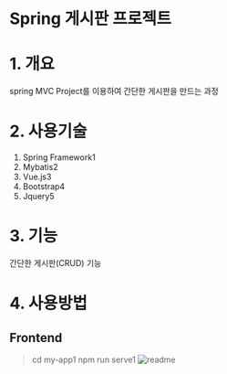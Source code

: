 # Spring 게시판 프로젝트
# 1. 개요
spring MVC Project를 이용하여 간단한 게시판을 만드는 과정

# 2. 사용기술
1. Spring Framework1
2. Mybatis2
3. Vue.js3
4. Bootstrap4
5. Jquery5

# 3. 기능
간단한 게시판(CRUD) 기능

# 4. 사용방법
## Frontend
>cd my-app1
>npm run serve1
![readme](https://user-images.githubusercontent.com/78801639/126726067-5f63c9e9-cb6d-4efc-977d-d0ca3af84193.PNG)
